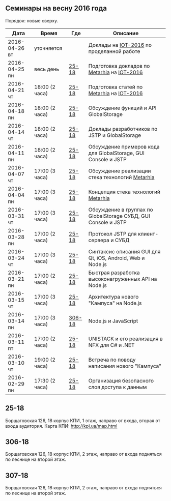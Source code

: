 ## Семинары на весну 2016 года

Порядок: новые сверху.

| Дата          | Время | Где              | Описание   |
|---            |---    |---               |---         |
| 2016-04-26 вт | уточняется | | Доклады на [IOT-2016](http://fiot.kpi.ua/?page_id=5939) по проделанной работе |
| 2016-04-25 пн | весь день | [25-18](#25-18)   | Подготовка докладов по [Metarhia](https://github.com/metarhia) на [IOT-2016](http://fiot.kpi.ua/?page_id=5939) |
| 2016-04-21 чт | 18:00 (2 часа) | [25-18](#25-18)   | Подготовка статей по [Metarhia](https://github.com/metarhia) на [IOT-2016](http://fiot.kpi.ua/?page_id=5939) |
| 2016-04-18 пн | 18:00 (2 часа) | [25-18](#25-18)   | Обсуждение функций и API GlobalStorage |
| 2016-04-14 чт | 18:00 (2 часа) | [25-18](#25-18)   | Доклады разработчиков по JSTP и GlobalStorage |
| 2016-04-11 пн | 18:00 (2 часа) | [25-18](#25-18)   | Обсуждение примеров кода для GlobalStorage, GUI Console и JSTP |
| 2016-04-07 чт | 17:00 (3 часа) | [25-18](#25-18)   | Обсуждение реализации стека технологий [Metarhia](https://github.com/metarhia) |
| 2016-04-04 пн | 17:00 (3 часа) | [25-18](#25-18)   | Концепция стека технологий [Metarhia](https://github.com/metarhia) |
| 2016-03-31 чт | 17:00 (3 часа) | [25-18](#25-18)   | Обсуждение в группах по GlobalStorage СУБД, GUI Console и JSTP |
| 2016-03-28 пн | 17:00 (2 часа) | [25-18](#25-18)   | Протокол JSTP для клиент-сервера и СУБД             |
| 2016-03-24 чт | 17:00 (3 часа) | [25-18](#25-18)   | Синтаксис описания GUI для Qt, iOS, Android, Web и Node.js |
| 2016-03-21 пн | 17:00 (2 часа) | [25-18](#25-18)   | Быстрая разработка высоконагруженных API на Node.js |
| 2016-03-15 чт | 17:00 (3 часа) | [25-18](#25-18)   | Архитектура нового "Кампуса" на Node.js             |
| 2016-03-14 пн | 17:00 (3 часа) | [306-18](#306-18) | Node.js и JavaScript                                |
| 2016-03-11 пт | 17:00 (2 часа) | [25-18](#25-18)   | UNISTACK и его реализация в NFX для C# и .NET       |
| 2016-03-10 чт | 19:00 (2 часа) | [25-18](#25-18)   | Встреча по поводу написания нового "Кампуса"        |
| 2016-02-29 пн | 17:30 (2 часа) | [25-18](#25-18)   | Организация безопасного слоя доступа к данным       |

## 25-18

Борщаговская 126, 18 корпус КПИ, 1 этаж, направо от входа, вторая от входа аудитория.
Карта КПИ: http://kpi.ua/map.html

## 306-18

Борщаговская 126, 18 корпус КПИ, 2 этаж, направо от входа подняться по леснице на второй этаж.

## 307-18

Борщаговская 126, 18 корпус КПИ, 2 этаж, направо от входа подняться по леснице на второй этаж.

